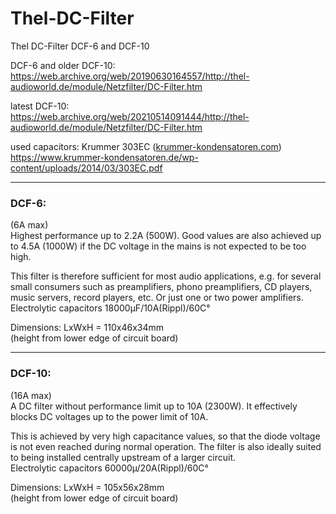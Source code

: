 # Thel-DC-Filter
Thel DC-Filter DCF-6 and DCF-10  

DCF-6 and older DCF-10:  
https://web.archive.org/web/20190630164557/http://thel-audioworld.de/module/Netzfilter/DC-Filter.htm  

latest DCF-10:  
https://web.archive.org/web/20210514091444/http://thel-audioworld.de/module/Netzfilter/DC-Filter.htm  

used capacitors: Krummer 303EC ([krummer-kondensatoren.com](https://krummer-kondensatoren.com/))  
https://www.krummer-kondensatoren.de/wp-content/uploads/2014/03/303EC.pdf  



----  

### DCF-6:  
(6A max)  
Highest performance up to 2.2A (500W). Good values are also achieved up to 4.5A (1000W) if the DC voltage in the mains is not expected to be too high.  
  
This filter is therefore sufficient for most audio applications, e.g. for several small consumers such as preamplifiers, phono preamplifiers, CD players, music servers, record players, etc. Or just one or two power amplifiers.  
Electrolytic capacitors 18000µF/10A(Rippl)/60C°  
  
Dimensions: LxWxH = 110x46x34mm  
(height from lower edge of circuit board)  

----

### DCF-10:  
(16A max)  
A DC filter without performance limit up to 10A (2300W). It effectively blocks DC voltages up to the power limit of 10A.  
  
This is achieved by very high capacitance values, so that the diode voltage is not even reached during normal operation. The filter is also ideally suited to being installed centrally upstream of a larger circuit.  
Electrolytic capacitors 60000µ/20A(Rippl)/60C°  

Dimensions: LxWxH = 105x56x28mm  
(height from lower edge of circuit board)  


